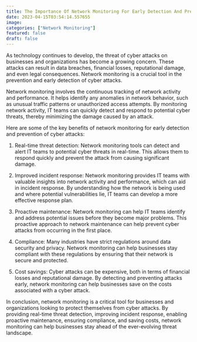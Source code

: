 ```yaml
---
title: The Importance Of Network Monitoring For Early Detection And Prevention Of Cyber Attacks
date: 2023-04-15T03:54:14.557655
image: 
categories: ["Network Monitoring"]
featured: false
draft: false
---
```

As technology continues to develop, the threat of cyber attacks on businesses and organizations has become a growing concern. These attacks can result in data breaches, financial losses, reputational damage, and even legal consequences. Network monitoring is a crucial tool in the prevention and early detection of cyber attacks.

Network monitoring involves the continuous tracking of network activity and performance. It helps identify any anomalies in network behavior, such as unusual traffic patterns or unauthorized access attempts. By monitoring network activity, IT teams can quickly detect and respond to potential cyber threats, thereby minimizing the damage caused by an attack.

Here are some of the key benefits of network monitoring for early detection and prevention of cyber attacks:

1. Real-time threat detection: Network monitoring tools can detect and alert IT teams to potential cyber threats in real-time. This allows them to respond quickly and prevent the attack from causing significant damage.

2. Improved incident response: Network monitoring provides IT teams with valuable insights into network activity and performance, which can aid in incident response. By understanding how the network is being used and where potential vulnerabilities lie, IT teams can develop a more effective response plan.

3. Proactive maintenance: Network monitoring can help IT teams identify and address potential issues before they become major problems. This proactive approach to network maintenance can help prevent cyber attacks from occurring in the first place.

4. Compliance: Many industries have strict regulations around data security and privacy. Network monitoring can help businesses stay compliant with these regulations by ensuring that their network is secure and protected.

5. Cost savings: Cyber attacks can be expensive, both in terms of financial losses and reputational damage. By detecting and preventing attacks early, network monitoring can help businesses save on the costs associated with a cyber attack.

In conclusion, network monitoring is a critical tool for businesses and organizations looking to protect themselves from cyber attacks. By providing real-time threat detection, improving incident response, enabling proactive maintenance, ensuring compliance, and saving costs, network monitoring can help businesses stay ahead of the ever-evolving threat landscape.